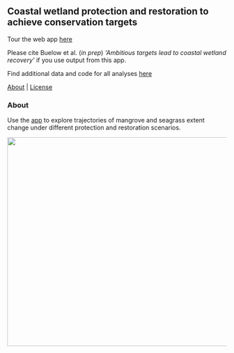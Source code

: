 ## Coastal wetland protection and restoration to achieve conservation targets

Tour the web app [here](https://cbuelow.shinyapps.io/Wetland-futures/)

Please cite Buelow et al. (*in prep*) *'Ambitious targets lead to coastal wetland recovery'* if you use output from this app.

Find additional data and code for all analyses [here](https://github.com/cabuelow/ambitious-targets)

[About](#about) | [License](LICENSE)

### About

Use the [app](https://wetlands.app/wetland-futures/) to explore trajectories of mangrove and seagrass extent change under different protection and restoration scenarios.

<p align="center">
  <img width="1000" height="480" src="https://github.com/cabuelow/wetland-futures-app/blob/main/img.png">
</p>

